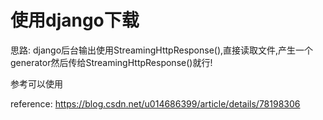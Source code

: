 # 使用django下载

思路: 
django后台输出使用StreamingHttpResponse(),直接读取文件,产生一个generator然后传给StreamingHttpResponse()就行!

参考可以使用

reference:
https://blog.csdn.net/u014686399/article/details/78198306
